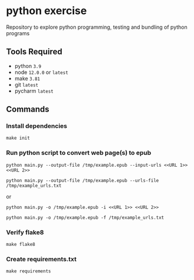 # python exercise

Repository to explore python programming, testing and bundling of python programs

## Tools Required

* python `3.9`
* node `12.0.0` or `latest`
* make `3.81`
* git `latest`
* pycharm `latest`

## Commands

### Install dependencies

    make init

### Run python script to convert web page(s) to epub

    python main.py --output-file /tmp/example.epub --input-urls <<URL 1>> <<URL 2>>

    python main.py --output-file /tmp/example.epub --urls-file /tmp/example_urls.txt

or 

    python main.py -o /tmp/example.epub -i <<URL 1>> <<URL 2>>

    python main.py -o /tmp/example.epub -f /tmp/example_urls.txt
    
### Verify flake8

    make flake8
    
### Create requirements.txt

    make requirements
